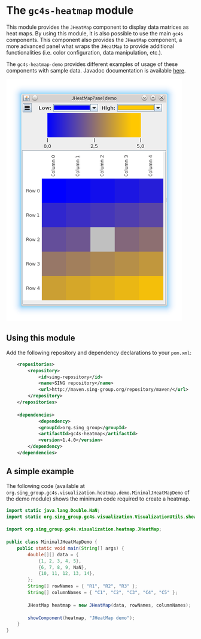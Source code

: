 The `gc4s-heatmap` module
=================

This module provides the `JHeatMap` component to display data matrices as heat maps. By using this module, it is also possible to use the main `gc4s` components. This component also provides the `JHeatMap` component, a more advanced panel what wraps the `JHeatMap` to provide additional functionalities (i.e. color configuration, data manipulation, etc.).

The `gc4s-heatmap-demo` provides different examples of usage of these components with sample data. Javadoc documentation is available [here](http://sing-group.org/gc4s/javadoc/).

![JHeatMap](screenshots/JHeatMap.png)

Using this module
----------------------
Add the following repository and dependency declarations to your `pom.xml`:
```xml
	<repositories>
		<repository>
			<id>sing-repository</id>
			<name>SING repository</name>
			<url>http://maven.sing-group.org/repository/maven/</url>
		</repository>
	</repositories>
	
	<dependencies>
	    	<dependency>
			<groupId>org.sing_group</groupId>
			<artifactId>gc4s-heatmap</artifactId>
			<version>1.4.0</version>
		</dependency>
	</dependencies>
```

A simple example
----------------------
The following code (available at `org.sing_group.gc4s.visualization.heatmap.demo.MinimalJHeatMapDemo` of the demo module) shows the minimum code required to create a heatmap.
```java
import static java.lang.Double.NaN;
import static org.sing_group.gc4s.visualization.VisualizationUtils.showComponent;

import org.sing_group.gc4s.visualization.heatmap.JHeatMap;

public class MinimalJHeatMapDemo {
	public static void main(String[] args) {
		double[][] data = {
			{1, 2, 3, 4, 5},
			{6, 7, 8, 9, NaN},
			{10, 11, 12, 13, 14},
		};
		String[] rowNames = { "R1", "R2", "R3" };
		String[] columnNames = { "C1", "C2", "C3", "C4", "C5" };
		
		JHeatMap heatmap = new JHeatMap(data, rowNames, columnNames);
		
		showComponent(heatmap, "JHeatMap demo");
	}
}
```